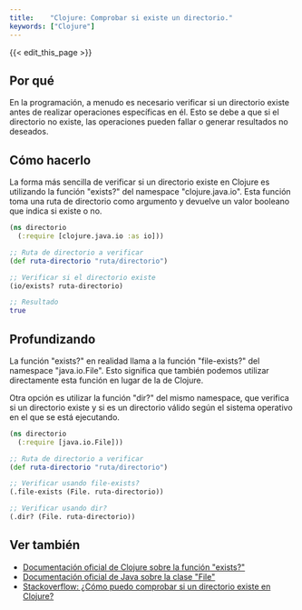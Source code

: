 ```yaml
---
title:    "Clojure: Comprobar si existe un directorio."
keywords: ["Clojure"]
---
```


{{< edit_this_page >}}

## Por qué

En la programación, a menudo es necesario verificar si un directorio existe antes de realizar operaciones específicas en él. Esto se debe a que si el directorio no existe, las operaciones pueden fallar o generar resultados no deseados.

## Cómo hacerlo

La forma más sencilla de verificar si un directorio existe en Clojure es utilizando la función "exists?" del namespace "clojure.java.io". Esta función toma una ruta de directorio como argumento y devuelve un valor booleano que indica si existe o no.

```Clojure
(ns directorio
  (:require [clojure.java.io :as io]))

;; Ruta de directorio a verificar
(def ruta-directorio "ruta/directorio")

;; Verificar si el directorio existe
(io/exists? ruta-directorio)

;; Resultado
true
```

## Profundizando

La función "exists?" en realidad llama a la función "file-exists?" del namespace "java.io.File". Esto significa que también podemos utilizar directamente esta función en lugar de la de Clojure.

Otra opción es utilizar la función "dir?" del mismo namespace, que verifica si un directorio existe y si es un directorio válido según el sistema operativo en el que se está ejecutando.

```Clojure
(ns directorio
  (:require [java.io.File]))

;; Ruta de directorio a verificar
(def ruta-directorio "ruta/directorio")

;; Verificar usando file-exists?
(.file-exists (File. ruta-directorio))

;; Verificar usando dir?
(.dir? (File. ruta-directorio))
```

## Ver también

- [Documentación oficial de Clojure sobre la función "exists?"](https://clojuredocs.org/clojure.java.io/exists_q)
- [Documentación oficial de Java sobre la clase "File"](https://docs.oracle.com/en/java/javase/11/docs/api/java.base/java/io/File.html)
- [Stackoverflow: ¿Cómo puedo comprobar si un directorio existe en Clojure?](https://stackoverflow.com/questions/7019823/how-can-i-check-if-a-directory-exists-in-clojure)